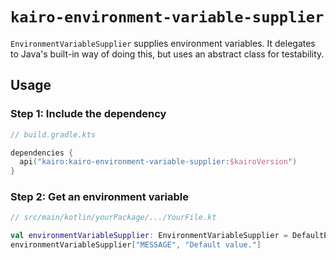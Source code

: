 # `kairo-environment-variable-supplier`

`EnvironmentVariableSupplier` supplies environment variables.
It delegates to Java's built-in way of doing this,
but uses an abstract class for testability.

## Usage

### Step 1: Include the dependency

```kotlin
// build.gradle.kts

dependencies {
  api("kairo:kairo-environment-variable-supplier:$kairoVersion")
}
```

### Step 2: Get an environment variable

```kotlin
// src/main/kotlin/yourPackage/.../YourFile.kt

val environmentVariableSupplier: EnvironmentVariableSupplier = DefaultEnvironmentVariableSupplier
environmentVariableSupplier["MESSAGE", "Default value."]
```
